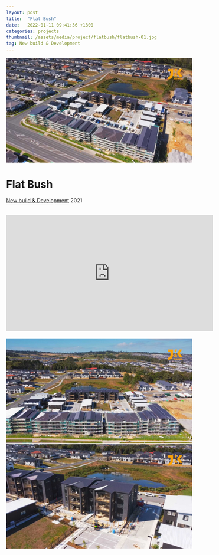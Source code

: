 ```yaml
---
layout: post
title:  "Flat Bush"
date:   2022-01-11 09:41:36 +1300
categories: projects
thumbnail: /assets/media/project/flatbush/flatbush-01.jpg
tag: New build & Development
---
```


<div class="project__wrapper clearfix">

  <div class="project__hero">
    <img class="project__hero-media" src="/assets/media/project/flatbush/flatbush-01.jpg" alt="Flat Bush">
  </div>

  <div class="project__heading">
    <h1 class="project__title">Flat Bush</h1>
    <p class="project__meta"><a href="#" class="project__tag">New build & Development</a> <span class="project__year">2021</span></p>
  </div>

  <div class="project__desc">
    <p class="lead"></p>
  </div>

</div>


<br>

<div class="media-wrapper">
<iframe width="560" height="315" src="https://www.youtube.com/embed/i0JwggMjGcY?controls=0" title="YouTube video player" frameborder="0" allow="accelerometer; autoplay; clipboard-write; encrypted-media; gyroscope; picture-in-picture" allowfullscreen></iframe>
</div>

<br>

<img class="project__hero-media" src="/assets/media/project/flatbush/flatbush-02.jpg" alt="Flat Bush">

<br>

<img class="project__hero-media" src="/assets/media/project/flatbush/flatbush-03.jpg" alt="Flat Bush">